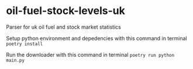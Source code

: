 # oil-fuel-stock-levels-uk
Parser for uk oil fuel and stock market  statistics

Setup python environment and depedencies with this command in terminal
```poetry install```

Run the downloader with this command in terminal
```poetry run python main.py```
